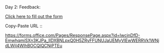 
Day 2:
Feedback:

[Click here to fill out the form](https://forms.office.com/Pages/ResponsePage.aspx?id=lwcinDfD-EmwhqmiSXn3KJPa_IlDXBNLpxQ0H5ZRyFFUNUJaUEMyVlEwWERRVk1WNjdLWjI4WlhBOCQlQCNjPTEu)



Copy-Paste URL ::

https://forms.office.com/Pages/ResponsePage.aspx?id=lwcinDfD-EmwhqmiSXn3KJPa_IlDXBNLpxQ0H5ZRyFFUNUJaUEMyVlEwWERRVk1WNjdLWjI4WlhBOCQlQCNjPTEu
